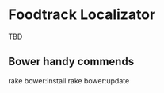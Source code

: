 Foodtrack Localizator
================

TBD

Bower handy commends
---
rake bower:install
rake bower:update
